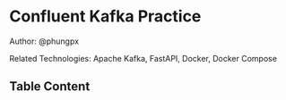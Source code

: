 # Confluent Kafka Practice

Author: @phungpx

Related Technologies: Apache Kafka, FastAPI, Docker, Docker Compose

## Table Content


